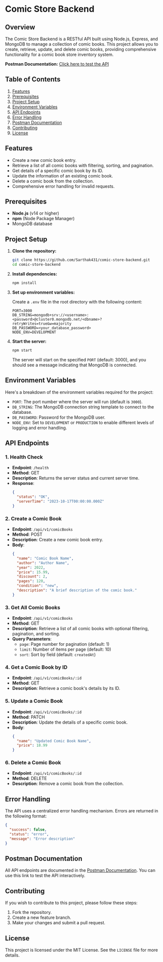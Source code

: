 # Comic Store Backend

## Overview

The Comic Store Backend is a RESTful API built using Node.js, Express, and MongoDB to manage a collection of comic books. This project allows you to create, retrieve, update, and delete comic books, providing comprehensive functionality for a comic book store inventory system.

**Postman Documentation:** [Click here to test the API](https://documenter.getpostman.com/view/38127552/2sAXxV7WA4)

## Table of Contents
1. [Features](#features)
2. [Prerequisites](#prerequisites)
3. [Project Setup](#project-setup)
4. [Environment Variables](#environment-variables)
5. [API Endpoints](#api-endpoints)
6. [Error Handling](#error-handling)
7. [Postman Documentation](#postman-documentation)
8. [Contributing](#contributing)
9. [License](#license)

## Features
- Create a new comic book entry.
- Retrieve a list of all comic books with filtering, sorting, and pagination.
- Get details of a specific comic book by its ID.
- Update the information of an existing comic book.
- Delete a comic book from the collection.
- Comprehensive error handling for invalid requests.

## Prerequisites
- **Node.js** (v14 or higher)
- **npm** (Node Package Manager)
- MongoDB database

## Project Setup

1. **Clone the repository:**
   ```bash
   git clone https://github.com/Sarthak431/comic-store-backend.git
   cd comic-store-backend
   ```

2. **Install dependencies:**
   ```bash
   npm install
   ```

3. **Set up environment variables:**

   Create a `.env` file in the root directory with the following content:
   ```plaintext
   PORT=3000
   DB_STRING=mongodb+srv://<username>:<password>@cluster0.mongodb.net/<dbname>?retryWrites=true&w=majority
   DB_PASSWORD=<your_database_password>
   NODE_ENV=DEVELOPMENT
   ```

4. **Start the server:**
   ```bash
   npm start
   ```

   The server will start on the specified `PORT` (default: 3000), and you should see a message indicating that MongoDB is connected.

## Environment Variables
Here's a breakdown of the environment variables required for the project:

- `PORT`: The port number where the server will run (default is `3000`).
- `DB_STRING`: The MongoDB connection string template to connect to the database.
- `DB_PASSWORD`: Password for the MongoDB user.
- `NODE_ENV`: Set to `DEVELOPMENT` or `PRODUCTION` to enable different levels of logging and error handling.

## API Endpoints

### 1. Health Check
- **Endpoint**: `/health`
- **Method**: GET
- **Description**: Returns the server status and current server time.
- **Response**:
  ```json
  {
    "status": "OK",
    "serverTime": "2023-10-17T00:00:00.000Z"
  }
  ```

### 2. Create a Comic Book
- **Endpoint**: `/api/v1/comicBooks`
- **Method**: POST
- **Description**: Create a new comic book entry.
- **Body**:
  ```json
  {
    "name": "Comic Book Name",
    "author": "Author Name",
    "year": 2022,
    "price": 15.99,
    "discount": 2,
    "pages": 120,
    "condition": "new",
    "description": "A brief description of the comic book."
  }
  ```

### 3. Get All Comic Books
- **Endpoint**: `/api/v1/comicBooks`
- **Method**: GET
- **Description**: Retrieve a list of all comic books with optional filtering, pagination, and sorting.
- **Query Parameters**:
  - `page`: Page number for pagination (default: 1)
  - `limit`: Number of items per page (default: 10)
  - `sort`: Sort by field (default: `createdAt`)

### 4. Get a Comic Book by ID
- **Endpoint**: `/api/v1/comicBooks/:id`
- **Method**: GET
- **Description**: Retrieve a comic book's details by its ID.

### 5. Update a Comic Book
- **Endpoint**: `/api/v1/comicBooks/:id`
- **Method**: PATCH
- **Description**: Update the details of a specific comic book.
- **Body**:
  ```json
  {
    "name": "Updated Comic Book Name",
    "price": 18.99
  }
  ```

### 6. Delete a Comic Book
- **Endpoint**: `/api/v1/comicBooks/:id`
- **Method**: DELETE
- **Description**: Remove a comic book from the collection.

## Error Handling
The API uses a centralized error handling mechanism. Errors are returned in the following format:
```json
{
  "success": false,
  "status": "error",
  "message": "Error description"
}
```

## Postman Documentation
All API endpoints are documented in the [Postman Documentation](https://documenter.getpostman.com/view/38127552/2sAXxV7WA4). You can use this link to test the API interactively.

## Contributing
If you wish to contribute to this project, please follow these steps:
1. Fork the repository.
2. Create a new feature branch.
3. Make your changes and submit a pull request.

## License
This project is licensed under the MIT License. See the `LICENSE` file for more details.
